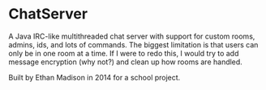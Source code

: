 # ChatServer

A Java IRC-like multithreaded chat server with support for custom rooms, admins, ids, and lots of commands. 
The biggest limitation is that users can only be in one room at a time. If I were to redo this, I would try to add message encryption (why not?) and clean up how rooms are handled. 

Built by Ethan Madison in 2014 for a school project.
